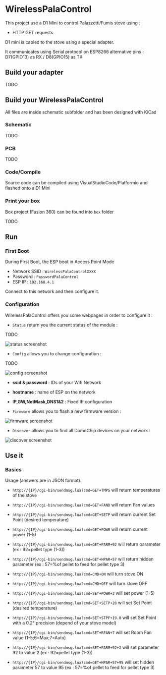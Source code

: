 # WirelessPalaControl

This project use a D1 Mini to control Palazzetti/Fumis stove using :
 - HTTP GET requests

D1 mini is cabled to the stove using a special adapter.

It communicates using Serial protocol on ESP8266 alternative pins : D7(GPIO13) as RX / D8(GPIO15) as TX


## Build your adapter

TODO

## Build your WirelessPalaControl

All files are inside schematic subfolder and has been designed with KiCad

### Schematic

TODO

### PCB

TODO

### Code/Compile

Source code can be compiled using VisualStudioCode/Platformio and flashed onto a D1 Mini

### Print your box

Box project (Fusion 360) can be found into `box` folder

TODO

## Run

### First Boot

During First Boot, the ESP boot in Access Point Mode

- Network SSID : `WirelessPalaControlXXXX`
- Password : `PasswordPalaControl`
- ESP IP : `192.168.4.1`

Connect to this network and then configure it.

### Configuration

WirelessPalaControl offers you some webpages in order to configure it :

- `Status` return you the current status of the module :

TODO

![status screenshot](https://raw.github.com/Domochip/WirelessDS18B20/master/img/status.png)

- `Config` allows you to change configuration :

TODO

![config screenshot](https://raw.github.com/Domochip/WirelessDS18B20/master/img/config.png)

- **ssid & password** : IDs of your Wifi Network
- **hostname** : name of ESP on the network
- **IP,GW,NetMask,DNS1&2** : Fixed IP configuration

- `Firmware` allows you to flash a new firmware version :

![firmware screenshot](https://raw.github.com/Domochip/WirelessDS18B20/master/img/firmware.png)

- `Discover` allows you to find all DomoChip devices on your network :

![discover screenshot](https://raw.github.com/Domochip/WirelessDS18B20/master/img/discover.png)

## Use it

### Basics

Usage (answers are in JSON format):

- `http://{IP}/cgi-bin/sendmsg.lua?cmd=GET+TMPS` will return temperatures of the stove
- `http://{IP}/cgi-bin/sendmsg.lua?cmd=GET+FAND` will return Fan values
- `http://{IP}/cgi-bin/sendmsg.lua?cmd=GET+SETP` will return current Set Point (desired temperature)
- `http://{IP}/cgi-bin/sendmsg.lua?cmd=GET+POWR` will return current power (1-5)
- `http://{IP}/cgi-bin/sendmsg.lua?cmd=GET+PARM+92` will return parameter (ex : 92=pellet type (1-3))
- `http://{IP}/cgi-bin/sendmsg.lua?cmd=GET+HPAR+57` will return hidden parameter (ex : 57=%of pellet to feed for pellet type 3)

- `http://{IP}/cgi-bin/sendmsg.lua?cmd=CMD+ON` will turn stove ON
- `http://{IP}/cgi-bin/sendmsg.lua?cmd=CMD+OFF` will turn stove OFF
- `http://{IP}/cgi-bin/sendmsg.lua?cmd=SET+POWR+3` will set power (1-5)
- `http://{IP}/cgi-bin/sendmsg.lua?cmd=SET+SETP+20` will set Set Point (desired temperature)
- `http://{IP}/cgi-bin/sendmsg.lua?cmd=SET+STPF+19.8` will set Set Point with a 0.2° precision (depend of your stove model)
- `http://{IP}/cgi-bin/sendmsg.lua?cmd=SET+RFAN+7` will set Room Fan value (1-5;6=Max;7=Auto)
- `http://{IP}/cgi-bin/sendmsg.lua?cmd=SET+PARM+92+2` will set parameter 92 to value 2 (ex : 92=pellet type (1-3))
- `http://{IP}/cgi-bin/sendmsg.lua?cmd=GET+HPAR+57+95` will set hidden parameter 57 to value 95 (ex : 57=%of pellet to feed for pellet type 3)
